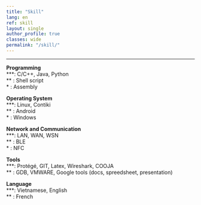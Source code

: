 ```yaml
---
title: "Skill"   
lang: en
ref: skill
layout: single
author_profile: true 
classes: wide
permalink: "/skill/"  
---
```

----
**Programming**  
\*\*\*: C/C++, Java, Python   
\*\*  : Shell script  
\*    : Assembly  

**Operating System**  
\*\*\*: Linux, Contiki      
\*\*  : Android      
\*    : Windows  

**Network and Communication**  
\*\*\*: LAN, WAN, WSN       
\*\*  : BLE          
\*    : NFC  

**Tools**  
\*\*\*: Protégé, GIT, Latex, Wireshark, COOJA         
\*\*  : GDB, VMWARE, Google tools (docs, spreedsheet, presentation)  

**Language**  
\*\*\*: Vietnamese, English  
\*\*  : French                 
